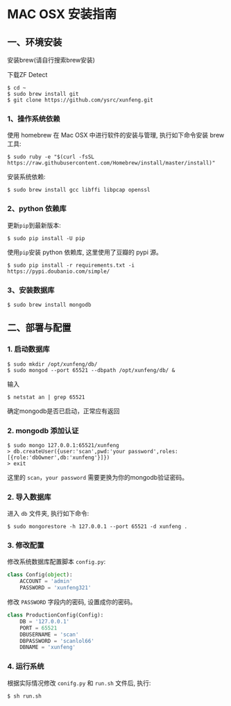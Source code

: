 # MAC OSX 安装指南

## 一、环境安装

安装brew(请自行搜索brew安装)

下载ZF Detect

```
$ cd ~
$ sudo brew install git
$ git clone https://github.com/ysrc/xunfeng.git
```

### 1、操作系统依赖

使用 homebrew 在 Mac OSX 中进行软件的安装与管理, 执行如下命令安装 brew 工具:

```
$ sudo ruby -e "$(curl -fsSL https://raw.githubusercontent.com/Homebrew/install/master/install)"
```

安装系统依赖:

```
$ sudo brew install gcc libffi libpcap openssl
```
### 2、python 依赖库

更新`pip`到最新版本:

```
$ sudo pip install -U pip
```

使用`pip`安装 python 依赖库, 这里使用了豆瓣的 pypi 源。

```
$ sudo pip install -r requirements.txt -i https://pypi.doubanio.com/simple/
```

### 3、安装数据库

```
$ sudo brew install mongodb
```

## 二、部署与配置

### 1. 启动数据库

```
$ sudo mkdir /opt/xunfeng/db/
$ sudo mongod --port 65521 --dbpath /opt/xunfeng/db/ &
```
输入
```
$ netstat an | grep 65521
```
确定mongodb是否已启动，正常应有返回

### 2. mongodb 添加认证

```
$ sudo mongo 127.0.0.1:65521/xunfeng
> db.createUser({user:'scan',pwd:'your password',roles:[{role:'dbOwner',db:'xunfeng'}]})
> exit
```

这里的 `scan`，`your password` 需要更换为你的mongodb验证密码。

### 2. 导入数据库

进入 `db` 文件夹, 执行如下命令:

```
$ sudo mongorestore -h 127.0.0.1 --port 65521 -d xunfeng .
```

### 3. 修改配置

修改系统数据库配置脚本 `config.py`:

```python
class Config(object):
    ACCOUNT = 'admin'
    PASSWORD = 'xunfeng321'
```

修改 `PASSWORD` 字段内的密码, 设置成你的密码。

```python
class ProductionConfig(Config):
    DB = '127.0.0.1'
    PORT = 65521
    DBUSERNAME = 'scan'
    DBPASSWORD = 'scanlol66'
    DBNAME = 'xunfeng'
```
### 4. 运行系统

根据实际情况修改 `conifg.py` 和 `run.sh` 文件后, 执行:

```
$ sh run.sh
```

